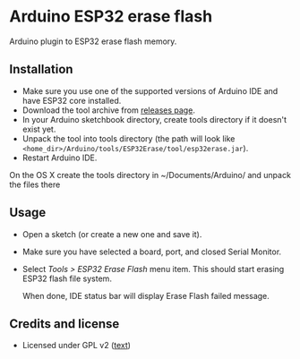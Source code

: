 # Arduino ESP32 erase flash

Arduino plugin to ESP32 erase flash memory.

## Installation

- Make sure you use one of the supported versions of Arduino IDE and have ESP32 core installed.
- Download the tool archive from [releases page](https://github.com/tanakamasayuki/arduino-esp32erase-plugin/releases/latest).
- In your Arduino sketchbook directory, create tools directory if it doesn't exist yet.
- Unpack the tool into tools directory (the path will look like ```<home_dir>/Arduino/tools/ESP32Erase/tool/esp32erase.jar```).
- Restart Arduino IDE. 

On the OS X create the tools directory in ~/Documents/Arduino/ and unpack the files there

## Usage

- Open a sketch (or create a new one and save it).
- Make sure you have selected a board, port, and closed Serial Monitor.
- Select *Tools > ESP32 Erase Flash* menu item. This should start erasing ESP32 flash file system.

  When done, IDE status bar will display Erase Flash failed message.

## Credits and license

- Licensed under GPL v2 ([text](LICENSE.txt))
